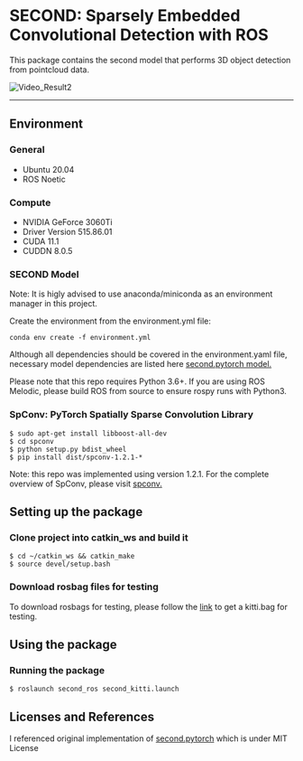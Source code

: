 # SECOND: Sparsely Embedded Convolutional Detection with ROS

This package contains the second model that performs 3D object detection from pointcloud data.

![Video_Result2](docs/results.gif)

---
## Environment

### General

- Ubuntu 20.04
- ROS Noetic

### Compute
- NVIDIA GeForce 3060Ti
- Driver Version 515.86.01
- CUDA 11.1
- CUDDN 8.0.5

### SECOND Model
Note: It is higly advised to use anaconda/miniconda as an environment manager in this project.

Create the environment from the environment.yml file:
```
conda env create -f environment.yml
```
Although all dependencies should be covered in the environment.yaml file, necessary model dependencies are listed here [second.pytorch model.](https://github.com/traveller59/second.pytorch)

Please note that this repo requires Python 3.6+. If you are using ROS Melodic, please build ROS from source to ensure rospy runs with Python3.

### SpConv: PyTorch Spatially Sparse Convolution Library

``` 
$ sudo apt-get install libboost-all-dev
$ cd spconv
$ python setup.py bdist_wheel
$ pip install dist/spconv-1.2.1-*
```

Note: this repo was implemented using version 1.2.1.
For the complete overview of SpConv, please visit [spconv.](https://github.com/traveller59/second.pytorch)

## Setting up the package

### Clone project into catkin_ws and build it

``` 
$ cd ~/catkin_ws && catkin_make
$ source devel/setup.bash
```

### Download rosbag files for testing

To download rosbags for testing, please follow the [link](https://github.com/tomas789/kitti2bag) to get a kitti.bag for testing.

## Using the package

### Running the package

```
$ roslaunch second_ros second_kitti.launch
```

## Licenses and References
I referenced original implementation of [second.pytorch](https://github.com/traveller59/second.pytorch) which is under MIT License
